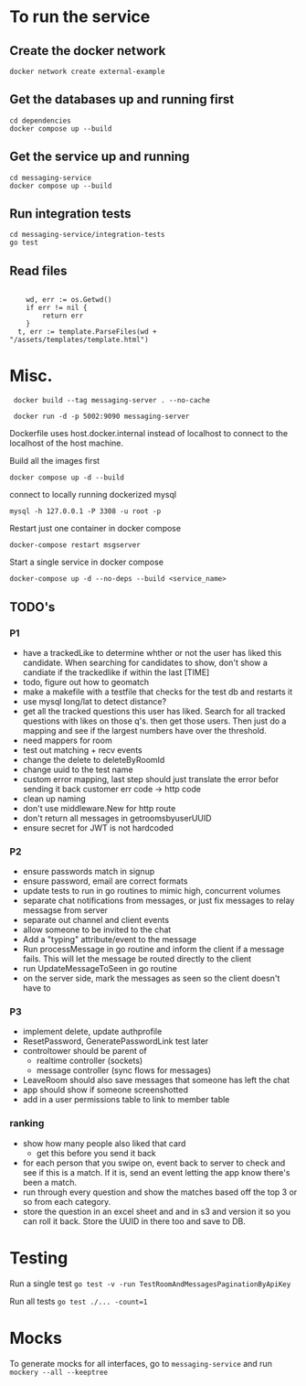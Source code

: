 # To run the service

## Create the docker network

```
docker network create external-example
```

## Get the databases up and running first

```
cd dependencies
docker compose up --build
```

## Get the service up and running

```
cd messaging-service
docker compose up --build
```

## Run integration tests

```
cd messaging-service/integration-tests
go test
```

## Read files

```

	wd, err := os.Getwd()
	if err != nil {
		return err
	}
  t, err := template.ParseFiles(wd + "/assets/templates/template.html")

```

# Misc.

```
 docker build --tag messaging-server . --no-cache
```

```
 docker run -d -p 5002:9090 messaging-server
```

Dockerfile uses host.docker.internal instead of localhost to connect to the localhost of the host machine.

Build all the images first

```
docker compose up -d --build
```

connect to locally running dockerized mysql

```
mysql -h 127.0.0.1 -P 3308 -u root -p
```

Restart just one container in docker compose

```
docker-compose restart msgserver
```

Start a single service in docker compose

```
docker-compose up -d --no-deps --build <service_name>

```

## TODO's

### P1

- have a trackedLike to determine whther or not the user has liked this candidate. When searching for candidates to show, don't show a candiate if the trackedlike if within the last [TIME]
- todo, figure out how to geomatch
- make a makefile with a testfile that checks for the test db and restarts it
- use mysql long/lat to detect distance?
- get all the tracked questions this user has liked. Search for all tracked questions with likes on those q's.
  then get those users. Then just do a mapping and see if the largest numbers have over the threshold.
- need mappers for room
- test out matching + recv events
- change the delete to deleteByRoomId
- change uuid to the test name
- custom error mapping, last step should just translate the error befor sending it back customer err code -> http code
- clean up naming
- don't use middleware.New for http route
- don't return all messages in getroomsbyuserUUID
- ensure secret for JWT is not hardcoded

### P2

- ensure passwords match in signup
- ensure password, email are correct formats
- update tests to run in go routines to mimic high, concurrent volumes
- separate chat notifications from messages, or just fix messages to relay messagse from server
- separate out channel and client events
- allow someone to be invited to the chat
- Add a "typing" attribute/event to the message
- Run processMessage in go routine and inform the client if a message fails. This will let the message be routed directly to the client
- run UpdateMessageToSeen in go routine
- on the server side, mark the messages as seen so the client doesn't have to

### P3

- implement delete, update authprofile
- ResetPassword, GeneratePasswordLink test later
- controltower should be parent of
  - realtime controller (sockets)
  - message controller (sync flows for messages)
- LeaveRoom should also save messages that someone has left the chat
- app should show if someone screenshotted
- add in a user permissions table to link to member table

### ranking

- show how many people also liked that card
  - get this before you send it back
- for each person that you swipe on, event back to server to check and see if this is a match. If it is, send an event letting the app know there's been a match.
- run through every question and show the matches based off the top 3 or so from each category.
- store the question in an excel sheet and and in s3 and version it so you can roll it back. Store the UUID in there too and save to DB.

# Testing

Run a single test
`go test -v -run TestRoomAndMessagesPaginationByApiKey`

Run all tests
`go test ./... -count=1`

# Mocks

To generate mocks for all interfaces, go to `messaging-service` and run
`mockery --all --keeptree`
